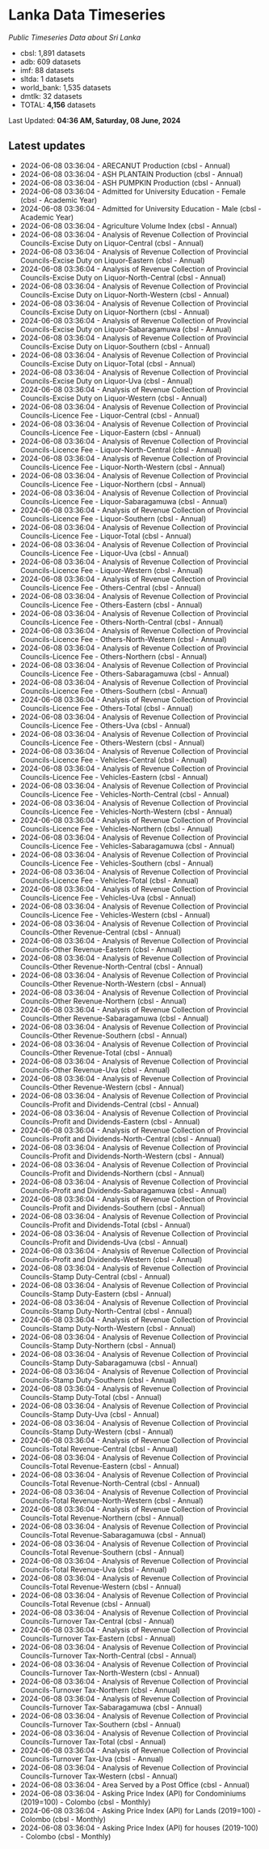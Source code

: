 # Lanka Data Timeseries
*Public Timeseries Data about Sri Lanka*

* cbsl: 1,891 datasets
* adb: 609 datasets
* imf: 88 datasets
* sltda: 1 datasets
* world_bank: 1,535 datasets
* dmtlk: 32 datasets
* TOTAL: **4,156** datasets

Last Updated: **04:36 AM, Saturday, 08 June, 2024**

## Latest updates

* 2024-06-08 03:36:04 - ARECANUT Production (cbsl - Annual)
* 2024-06-08 03:36:04 - ASH PLANTAIN Production (cbsl - Annual)
* 2024-06-08 03:36:04 - ASH PUMPKIN Production (cbsl - Annual)
* 2024-06-08 03:36:04 - Admitted for University Education - Female (cbsl - Academic Year)
* 2024-06-08 03:36:04 - Admitted for University Education - Male (cbsl - Academic Year)
* 2024-06-08 03:36:04 - Agriculture Volume Index (cbsl - Annual)
* 2024-06-08 03:36:04 - Analysis of Revenue Collection of Provincial Councils-Excise Duty on Liquor-Central (cbsl - Annual)
* 2024-06-08 03:36:04 - Analysis of Revenue Collection of Provincial Councils-Excise Duty on Liquor-Eastern (cbsl - Annual)
* 2024-06-08 03:36:04 - Analysis of Revenue Collection of Provincial Councils-Excise Duty on Liquor-North-Central (cbsl - Annual)
* 2024-06-08 03:36:04 - Analysis of Revenue Collection of Provincial Councils-Excise Duty on Liquor-North-Western (cbsl - Annual)
* 2024-06-08 03:36:04 - Analysis of Revenue Collection of Provincial Councils-Excise Duty on Liquor-Northern (cbsl - Annual)
* 2024-06-08 03:36:04 - Analysis of Revenue Collection of Provincial Councils-Excise Duty on Liquor-Sabaragamuwa (cbsl - Annual)
* 2024-06-08 03:36:04 - Analysis of Revenue Collection of Provincial Councils-Excise Duty on Liquor-Southern (cbsl - Annual)
* 2024-06-08 03:36:04 - Analysis of Revenue Collection of Provincial Councils-Excise Duty on Liquor-Total (cbsl - Annual)
* 2024-06-08 03:36:04 - Analysis of Revenue Collection of Provincial Councils-Excise Duty on Liquor-Uva (cbsl - Annual)
* 2024-06-08 03:36:04 - Analysis of Revenue Collection of Provincial Councils-Excise Duty on Liquor-Western (cbsl - Annual)
* 2024-06-08 03:36:04 - Analysis of Revenue Collection of Provincial Councils-Licence Fee - Liquor-Central (cbsl - Annual)
* 2024-06-08 03:36:04 - Analysis of Revenue Collection of Provincial Councils-Licence Fee - Liquor-Eastern (cbsl - Annual)
* 2024-06-08 03:36:04 - Analysis of Revenue Collection of Provincial Councils-Licence Fee - Liquor-North-Central (cbsl - Annual)
* 2024-06-08 03:36:04 - Analysis of Revenue Collection of Provincial Councils-Licence Fee - Liquor-North-Western (cbsl - Annual)
* 2024-06-08 03:36:04 - Analysis of Revenue Collection of Provincial Councils-Licence Fee - Liquor-Northern (cbsl - Annual)
* 2024-06-08 03:36:04 - Analysis of Revenue Collection of Provincial Councils-Licence Fee - Liquor-Sabaragamuwa (cbsl - Annual)
* 2024-06-08 03:36:04 - Analysis of Revenue Collection of Provincial Councils-Licence Fee - Liquor-Southern (cbsl - Annual)
* 2024-06-08 03:36:04 - Analysis of Revenue Collection of Provincial Councils-Licence Fee - Liquor-Total (cbsl - Annual)
* 2024-06-08 03:36:04 - Analysis of Revenue Collection of Provincial Councils-Licence Fee - Liquor-Uva (cbsl - Annual)
* 2024-06-08 03:36:04 - Analysis of Revenue Collection of Provincial Councils-Licence Fee - Liquor-Western (cbsl - Annual)
* 2024-06-08 03:36:04 - Analysis of Revenue Collection of Provincial Councils-Licence Fee - Others-Central (cbsl - Annual)
* 2024-06-08 03:36:04 - Analysis of Revenue Collection of Provincial Councils-Licence Fee - Others-Eastern (cbsl - Annual)
* 2024-06-08 03:36:04 - Analysis of Revenue Collection of Provincial Councils-Licence Fee - Others-North-Central (cbsl - Annual)
* 2024-06-08 03:36:04 - Analysis of Revenue Collection of Provincial Councils-Licence Fee - Others-North-Western (cbsl - Annual)
* 2024-06-08 03:36:04 - Analysis of Revenue Collection of Provincial Councils-Licence Fee - Others-Northern (cbsl - Annual)
* 2024-06-08 03:36:04 - Analysis of Revenue Collection of Provincial Councils-Licence Fee - Others-Sabaragamuwa (cbsl - Annual)
* 2024-06-08 03:36:04 - Analysis of Revenue Collection of Provincial Councils-Licence Fee - Others-Southern (cbsl - Annual)
* 2024-06-08 03:36:04 - Analysis of Revenue Collection of Provincial Councils-Licence Fee - Others-Total (cbsl - Annual)
* 2024-06-08 03:36:04 - Analysis of Revenue Collection of Provincial Councils-Licence Fee - Others-Uva (cbsl - Annual)
* 2024-06-08 03:36:04 - Analysis of Revenue Collection of Provincial Councils-Licence Fee - Others-Western (cbsl - Annual)
* 2024-06-08 03:36:04 - Analysis of Revenue Collection of Provincial Councils-Licence Fee - Vehicles-Central (cbsl - Annual)
* 2024-06-08 03:36:04 - Analysis of Revenue Collection of Provincial Councils-Licence Fee - Vehicles-Eastern (cbsl - Annual)
* 2024-06-08 03:36:04 - Analysis of Revenue Collection of Provincial Councils-Licence Fee - Vehicles-North-Central (cbsl - Annual)
* 2024-06-08 03:36:04 - Analysis of Revenue Collection of Provincial Councils-Licence Fee - Vehicles-North-Western (cbsl - Annual)
* 2024-06-08 03:36:04 - Analysis of Revenue Collection of Provincial Councils-Licence Fee - Vehicles-Northern (cbsl - Annual)
* 2024-06-08 03:36:04 - Analysis of Revenue Collection of Provincial Councils-Licence Fee - Vehicles-Sabaragamuwa (cbsl - Annual)
* 2024-06-08 03:36:04 - Analysis of Revenue Collection of Provincial Councils-Licence Fee - Vehicles-Southern (cbsl - Annual)
* 2024-06-08 03:36:04 - Analysis of Revenue Collection of Provincial Councils-Licence Fee - Vehicles-Total (cbsl - Annual)
* 2024-06-08 03:36:04 - Analysis of Revenue Collection of Provincial Councils-Licence Fee - Vehicles-Uva (cbsl - Annual)
* 2024-06-08 03:36:04 - Analysis of Revenue Collection of Provincial Councils-Licence Fee - Vehicles-Western (cbsl - Annual)
* 2024-06-08 03:36:04 - Analysis of Revenue Collection of Provincial Councils-Other Revenue-Central (cbsl - Annual)
* 2024-06-08 03:36:04 - Analysis of Revenue Collection of Provincial Councils-Other Revenue-Eastern (cbsl - Annual)
* 2024-06-08 03:36:04 - Analysis of Revenue Collection of Provincial Councils-Other Revenue-North-Central (cbsl - Annual)
* 2024-06-08 03:36:04 - Analysis of Revenue Collection of Provincial Councils-Other Revenue-North-Western (cbsl - Annual)
* 2024-06-08 03:36:04 - Analysis of Revenue Collection of Provincial Councils-Other Revenue-Northern (cbsl - Annual)
* 2024-06-08 03:36:04 - Analysis of Revenue Collection of Provincial Councils-Other Revenue-Sabaragamuwa (cbsl - Annual)
* 2024-06-08 03:36:04 - Analysis of Revenue Collection of Provincial Councils-Other Revenue-Southern (cbsl - Annual)
* 2024-06-08 03:36:04 - Analysis of Revenue Collection of Provincial Councils-Other Revenue-Total (cbsl - Annual)
* 2024-06-08 03:36:04 - Analysis of Revenue Collection of Provincial Councils-Other Revenue-Uva (cbsl - Annual)
* 2024-06-08 03:36:04 - Analysis of Revenue Collection of Provincial Councils-Other Revenue-Western (cbsl - Annual)
* 2024-06-08 03:36:04 - Analysis of Revenue Collection of Provincial Councils-Profit and Dividends-Central (cbsl - Annual)
* 2024-06-08 03:36:04 - Analysis of Revenue Collection of Provincial Councils-Profit and Dividends-Eastern (cbsl - Annual)
* 2024-06-08 03:36:04 - Analysis of Revenue Collection of Provincial Councils-Profit and Dividends-North-Central (cbsl - Annual)
* 2024-06-08 03:36:04 - Analysis of Revenue Collection of Provincial Councils-Profit and Dividends-North-Western (cbsl - Annual)
* 2024-06-08 03:36:04 - Analysis of Revenue Collection of Provincial Councils-Profit and Dividends-Northern (cbsl - Annual)
* 2024-06-08 03:36:04 - Analysis of Revenue Collection of Provincial Councils-Profit and Dividends-Sabaragamuwa (cbsl - Annual)
* 2024-06-08 03:36:04 - Analysis of Revenue Collection of Provincial Councils-Profit and Dividends-Southern (cbsl - Annual)
* 2024-06-08 03:36:04 - Analysis of Revenue Collection of Provincial Councils-Profit and Dividends-Total (cbsl - Annual)
* 2024-06-08 03:36:04 - Analysis of Revenue Collection of Provincial Councils-Profit and Dividends-Uva (cbsl - Annual)
* 2024-06-08 03:36:04 - Analysis of Revenue Collection of Provincial Councils-Profit and Dividends-Western (cbsl - Annual)
* 2024-06-08 03:36:04 - Analysis of Revenue Collection of Provincial Councils-Stamp Duty-Central (cbsl - Annual)
* 2024-06-08 03:36:04 - Analysis of Revenue Collection of Provincial Councils-Stamp Duty-Eastern (cbsl - Annual)
* 2024-06-08 03:36:04 - Analysis of Revenue Collection of Provincial Councils-Stamp Duty-North-Central (cbsl - Annual)
* 2024-06-08 03:36:04 - Analysis of Revenue Collection of Provincial Councils-Stamp Duty-North-Western (cbsl - Annual)
* 2024-06-08 03:36:04 - Analysis of Revenue Collection of Provincial Councils-Stamp Duty-Northern (cbsl - Annual)
* 2024-06-08 03:36:04 - Analysis of Revenue Collection of Provincial Councils-Stamp Duty-Sabaragamuwa (cbsl - Annual)
* 2024-06-08 03:36:04 - Analysis of Revenue Collection of Provincial Councils-Stamp Duty-Southern (cbsl - Annual)
* 2024-06-08 03:36:04 - Analysis of Revenue Collection of Provincial Councils-Stamp Duty-Total (cbsl - Annual)
* 2024-06-08 03:36:04 - Analysis of Revenue Collection of Provincial Councils-Stamp Duty-Uva (cbsl - Annual)
* 2024-06-08 03:36:04 - Analysis of Revenue Collection of Provincial Councils-Stamp Duty-Western (cbsl - Annual)
* 2024-06-08 03:36:04 - Analysis of Revenue Collection of Provincial Councils-Total Revenue-Central (cbsl - Annual)
* 2024-06-08 03:36:04 - Analysis of Revenue Collection of Provincial Councils-Total Revenue-Eastern (cbsl - Annual)
* 2024-06-08 03:36:04 - Analysis of Revenue Collection of Provincial Councils-Total Revenue-North-Central (cbsl - Annual)
* 2024-06-08 03:36:04 - Analysis of Revenue Collection of Provincial Councils-Total Revenue-North-Western (cbsl - Annual)
* 2024-06-08 03:36:04 - Analysis of Revenue Collection of Provincial Councils-Total Revenue-Northern (cbsl - Annual)
* 2024-06-08 03:36:04 - Analysis of Revenue Collection of Provincial Councils-Total Revenue-Sabaragamuwa (cbsl - Annual)
* 2024-06-08 03:36:04 - Analysis of Revenue Collection of Provincial Councils-Total Revenue-Southern (cbsl - Annual)
* 2024-06-08 03:36:04 - Analysis of Revenue Collection of Provincial Councils-Total Revenue-Uva (cbsl - Annual)
* 2024-06-08 03:36:04 - Analysis of Revenue Collection of Provincial Councils-Total Revenue-Western (cbsl - Annual)
* 2024-06-08 03:36:04 - Analysis of Revenue Collection of Provincial Councils-Total Revenue (cbsl - Annual)
* 2024-06-08 03:36:04 - Analysis of Revenue Collection of Provincial Councils-Turnover Tax-Central (cbsl - Annual)
* 2024-06-08 03:36:04 - Analysis of Revenue Collection of Provincial Councils-Turnover Tax-Eastern (cbsl - Annual)
* 2024-06-08 03:36:04 - Analysis of Revenue Collection of Provincial Councils-Turnover Tax-North-Central (cbsl - Annual)
* 2024-06-08 03:36:04 - Analysis of Revenue Collection of Provincial Councils-Turnover Tax-North-Western (cbsl - Annual)
* 2024-06-08 03:36:04 - Analysis of Revenue Collection of Provincial Councils-Turnover Tax-Northern (cbsl - Annual)
* 2024-06-08 03:36:04 - Analysis of Revenue Collection of Provincial Councils-Turnover Tax-Sabaragamuwa (cbsl - Annual)
* 2024-06-08 03:36:04 - Analysis of Revenue Collection of Provincial Councils-Turnover Tax-Southern (cbsl - Annual)
* 2024-06-08 03:36:04 - Analysis of Revenue Collection of Provincial Councils-Turnover Tax-Total (cbsl - Annual)
* 2024-06-08 03:36:04 - Analysis of Revenue Collection of Provincial Councils-Turnover Tax-Uva (cbsl - Annual)
* 2024-06-08 03:36:04 - Analysis of Revenue Collection of Provincial Councils-Turnover Tax-Western (cbsl - Annual)
* 2024-06-08 03:36:04 - Area Served by a Post Office (cbsl - Annual)
* 2024-06-08 03:36:04 - Asking Price Index (API) for Condominiums (2019=100) - Colombo (cbsl - Monthly)
* 2024-06-08 03:36:04 - Asking Price Index (API) for Lands (2019=100) - Colombo (cbsl - Monthly)
* 2024-06-08 03:36:04 - Asking Price Index (API) for houses (2019-100) - Colombo (cbsl - Monthly)